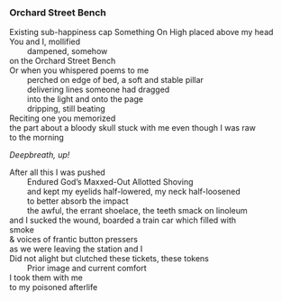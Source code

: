 ### Orchard Street Bench


Existing sub-happiness cap Something On High placed above my head\
You and I, mollified\
&nbsp;&nbsp;&nbsp;&nbsp;&nbsp;&nbsp;&nbsp;&nbsp;dampened, somehow\
on the Orchard Street Bench\
Or when you whispered poems to me\
&nbsp;&nbsp;&nbsp;&nbsp;&nbsp;&nbsp;&nbsp;&nbsp;perched on edge of bed, a soft and stable pillar\
&nbsp;&nbsp;&nbsp;&nbsp;&nbsp;&nbsp;&nbsp;&nbsp;delivering lines someone had dragged\
&nbsp;&nbsp;&nbsp;&nbsp;&nbsp;&nbsp;&nbsp;&nbsp;into the light and onto the page\
&nbsp;&nbsp;&nbsp;&nbsp;&nbsp;&nbsp;&nbsp;&nbsp;dripping, still beating\
Reciting one you memorized\
the part about a bloody skull stuck with me even though I was raw\
to the morning

*Deepbreath, up!*

After all this I was pushed\
&nbsp;&nbsp;&nbsp;&nbsp;&nbsp;&nbsp;&nbsp;&nbsp;Endured God’s Maxxed-Out Allotted Shoving\
&nbsp;&nbsp;&nbsp;&nbsp;&nbsp;&nbsp;&nbsp;&nbsp;and kept my eyelids half-lowered, my neck half-loosened\
&nbsp;&nbsp;&nbsp;&nbsp;&nbsp;&nbsp;&nbsp;&nbsp;to better absorb the impact\
&nbsp;&nbsp;&nbsp;&nbsp;&nbsp;&nbsp;&nbsp;&nbsp;the awful, the errant shoelace, the teeth smack on linoleum\
and I sucked the wound, boarded a train car which filled with\
smoke\
& voices of frantic button pressers\
as we were leaving the station and I\
Did not alight but clutched these tickets, these tokens\
&nbsp;&nbsp;&nbsp;&nbsp;&nbsp;&nbsp;&nbsp;&nbsp;Prior image and current comfort\
I took them with me\
to my poisoned afterlife
